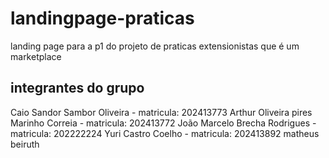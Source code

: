 # landingpage-praticas
landing page para a p1 do projeto de praticas extensionistas que é um marketplace 


## integrantes do grupo
Caio Sandor Sambor Oliveira - matricula: 202413773
Arthur Oliveira pires Marinho Correia - matricula: 202413772
João Marcelo Brecha Rodrigues - matricula: 202222224
Yuri Castro Coelho - matricula: 202413892
matheus beiruth 
